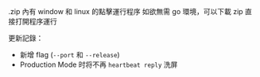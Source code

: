 .zip 內有 window 和 linux 的點擊運行程序
如欲無需 go 環境，可以下載 zip 直接打開程序運行

更新記錄：

- 新增 flag (`--port` 和 `--release`)
- Production Mode 时将不再 `heartbeat reply` 洗屏